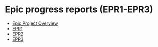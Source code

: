 # Epic progress reports (EPR1-EPR3)

* [Epic Project Overview](epic-overview.docx)
* [EPR1](EPR1.docx)
* [EPR2](EPR2.docx)
* [EPR3](EPR3.docx)
